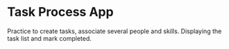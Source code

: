 # Task Process App

Practice to create tasks, associate several people and skills. Displaying the task list and mark completed.
